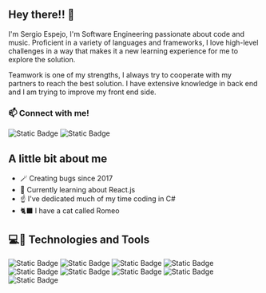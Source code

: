 ## Hey there!! 👀

<p>

I'm Sergio Espejo, I'm Software Engineering passionate about code and music. Proficient in a variety of languages and frameworks, I love high-level challenges in a way that makes it a new learning experience for me to explore the solution.

Teamwork is one of my strengths, I always try to cooperate with my partners to reach the best solution. I have extensive knowledge in back end and I am trying to improve my front end side.

</p>

### 📫 Connect with me!

<img alt="Static Badge" src="https://img.shields.io/badge/LinkedIn-%231A69C7?logo=LinkedIn&labelColor=%231A69C7">
<img alt="Static Badge" src="https://img.shields.io/badge/Gmail-%23D34135?logo=gmail&labelColor=%23000">

## A little bit about me

- 🪄 Creating bugs since 2017
- 🪩 Currently learning about React.js
- ☝️ I've dedicated much of my time coding in C#
- 🐈‍⬛ I have a cat called Romeo

## 💻🎨 Technologies and Tools

<img alt="Static Badge" src="https://img.shields.io/badge/JAVASCRIPT-%23EFD81C?style=flat&logo=javascript&labelColor=%23000">
<img alt="Static Badge" src="https://img.shields.io/badge/NODE.JS-%2385BF18?logo=node.js&labelColor=%23000">
<img alt="Static Badge" src="https://img.shields.io/badge/.NET-%236D297E?logo=C%20SHARP&logoColor=%236D297E&labelColor=%23FFFF">
<img alt="Static Badge" src="https://img.shields.io/badge/GIT-%23F05030?logo=GIT&labelColor=%23000">
<img alt="Static Badge" src="https://img.shields.io/badge/VISUAL%20STUDIO-%23CE9AF9?logo=VISUAL%20STUDIO&logoColor=%23CE9AF9&labelColor=%23000">
<img alt="Static Badge" src="https://img.shields.io/badge/VISUAL%20STUDIO%20CODE-%232EB0F6?logo=VISUAL%20STUDIO%20CODE&logoColor=%232EB0F6&labelColor=%23000">
<img alt="Static Badge" src="https://img.shields.io/badge/POSTMAN-%23FF7040?logo=POSTMAN&labelColor=%23000">
<img alt="Static Badge" src="https://img.shields.io/badge/INSOMNIA-%235C50C0?logo=INSOMNIA&logoColor=%235C50C0&labelColor=%23000">
<img alt="Static Badge" src="https://img.shields.io/badge/MySQL-%23E98015?style=MY%20SQL&logo=MySQL&logoColor=%235C50C0&labelColor=%23000">
